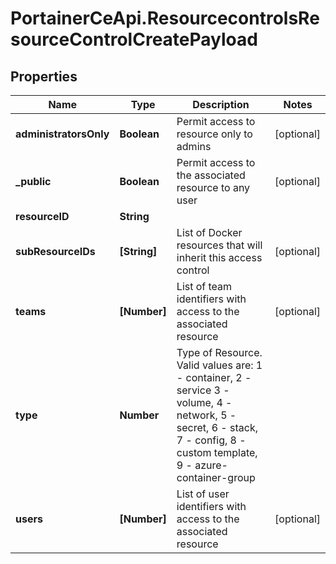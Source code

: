 # PortainerCeApi.ResourcecontrolsResourceControlCreatePayload

## Properties
Name | Type | Description | Notes
------------ | ------------- | ------------- | -------------
**administratorsOnly** | **Boolean** | Permit access to resource only to admins | [optional] 
**_public** | **Boolean** | Permit access to the associated resource to any user | [optional] 
**resourceID** | **String** |  | 
**subResourceIDs** | **[String]** | List of Docker resources that will inherit this access control | [optional] 
**teams** | **[Number]** | List of team identifiers with access to the associated resource | [optional] 
**type** | **Number** | Type of Resource. Valid values are: 1 - container, 2 - service 3 - volume, 4 - network, 5 - secret, 6 - stack, 7 - config, 8 - custom template, 9 - azure-container-group | 
**users** | **[Number]** | List of user identifiers with access to the associated resource | [optional] 


